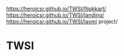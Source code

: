 https://heroicsr.github.io/TWSI/flipkkart/
https://heroicsr.github.io/TWSI/landing/
https://heroicsr.github.io/TWSI/laxmi project/
# TWSI
